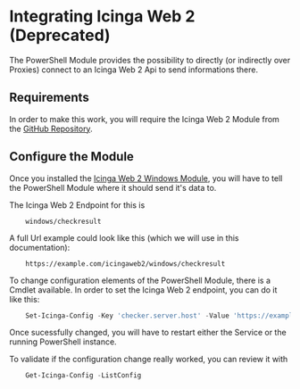 Integrating Icinga Web 2 (Deprecated)
=====================================

The PowerShell Module provides the possibility to directly (or indirectly over Proxies) connect to an Icinga Web 2 Api to send informations there.

Requirements
--------------

In order to make this work, you will require the Icinga Web 2 Module from the [GitHub Repository](https://github.com/LordHepipud/icingaweb2-module-windows).

Configure the Module
--------------

Once you installed the [Icinga Web 2 Windows Module](https://github.com/LordHepipud/icingaweb2-module-windows), you will have to tell the PowerShell Module where it should send it's data to.

The Icinga Web 2 Endpoint for this is

```
    windows/checkresult
```

A full Url example could look like this (which we will use in this documentation):

```
    https://example.com/icingaweb2/windows/checkresult
```

To change configuration elements of the PowerShell Module, there is a Cmdlet available. In order to set the Icinga Web 2 endpoint, you can do it like this:

```powershell
    Set-Icinga-Config -Key 'checker.server.host' -Value 'https://example.com/icingaweb2/windows/checkresult'
```

Once sucessfully changed, you will have to restart either the Service or the running PowerShell instance.

To validate if the configuration change really worked, you can review it with

```powershell
    Get-Icinga-Config -ListConfig
```